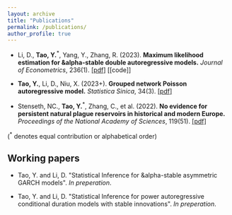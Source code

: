 ```yaml
---
layout: archive
title: "Publications"
permalink: /publications/
author_profile: true
---
```


- Li, D., **Tao, Y.**<sup>*</sup>, Yang, Y., Zhang, R. (2023).
**Maximum likelihood estimation for &alpha-stable double autoregressive models.**
_Journal of Econometrics_, 236(1). [[pdf]](https://www.sciencedirect.com/science/article/abs/pii/S0304407623001653)
[[code]]

- **Tao, Y.**, Li, D., Niu, X. (2023+).
**Grouped network Poisson autoregressive model.**
_Statistica Sinica_, 34(3). [[pdf]](https://www3.stat.sinica.edu.tw/preprint/supp/2022-0040_supp.pdf)

- Stenseth, NC., **Tao, Y.**<sup>*</sup>, Zhang, C., et al. (2022).
**No evidence for persistent natural plague reservoirs in historical and modern Europe.**
_Proceedings of the National Academy of Sciences_, 119(51). [[pdf]](https://www.pnas.org/doi/full/10.1073/pnas.2209816119)

(<sup>*</sup> denotes equal contribution or alphabetical order)



## Working papers

- Tao, Y. and Li, D. "Statistical Inference for &alpha-stable asymmetric GARCH models". _In preperation_.

- Tao, Y. and Li, D. "Statistical Inference for power autoregressive conditional duration models with stable innovations". _In preperation_.
